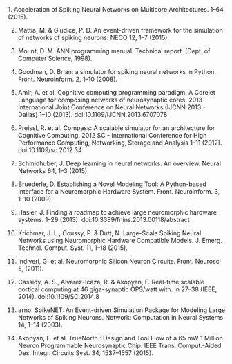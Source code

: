 <div class="refs">
1.	Acceleration of Spiking Neural Networks on Multicore Architectures. 1–64 (2015).

2.	Mattia, M. & Giudice, P. D. An event-driven framework for the simulation of networks of spiking neurons. NECO 12, 1–7 (2015).

3.	Mount, D. M. ANN programming manual. Technical report. (Dept. of Computer Science, 1998).

4.	Goodman, D. Brian: a simulator for spiking neural networks in Python. Front. Neuroinform. 2, 1–10 (2008).

5.	Amir, A. et al. Cognitive computing programming paradigm: A Corelet Language for composing networks of neurosynaptic cores. 2013 International Joint Conference on Neural Networks (IJCNN 2013 - Dallas) 1–10 (2013). doi:10.1109/IJCNN.2013.6707078

6.	Preissl, R. et al. Compass: A scalable simulator for an architecture for Cognitive Computing. 2012 SC - International Conference for High Performance Computing, Networking, Storage and Analysis 1–11 (2012). doi:10.1109/sc.2012.34

7.	Schmidhuber, J. Deep learning in neural networks: An overview. Neural Networks 64, 1–3 (2015).

8.	Bruederle, D. Establishing a Novel Modeling Tool: A Python-based Interface for a Neuromorphic Hardware System. Front. Neuroinform. 3, 1–10 (2009).

9.	Hasler, J. Finding a roadmap to achieve large neuromorphic hardware systems. 1–29 (2013). doi:10.3389/fnins.2013.00118/abstract

10.	Krichmar, J. L., Coussy, P. & Dutt, N. Large-Scale Spiking Neural Networks using Neuromorphic Hardware Compatible Models. J. Emerg. Technol. Comput. Syst. 11, 1–18 (2015).

11.	Indiveri, G. et al. Neuromorphic Silicon Neuron Circuits. Front. Neurosci 5, (2011).

12.	Cassidy, A. S., Alvarez-Icaza, R. & Akopyan, F. Real-time scalable cortical computing at 46 giga-synaptic OPS/watt with. in 27–38 (IEEE, 2014). doi:10.1109/SC.2014.8

13.	arno. SpikeNET: An Event-driven Simulation Package for Modeling Large Networks of Spiking Neurons. Network: Computation in Neural Systems 14, 1–14 (2003).

14.	Akopyan, F. et al. TrueNorth : Design and Tool Flow of a 65 mW 1 Million Neuron Programmable Neurosynaptic Chip. IEEE Trans. Comput.-Aided Des. Integr. Circuits Syst. 34, 1537–1557 (2015). </div>